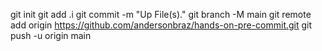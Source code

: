 git init
git add .i
git commit -m "Up File(s)."
git branch -M main
git remote add origin https://github.com/andersonbraz/hands-on-pre-commit.git
git push -u origin main
